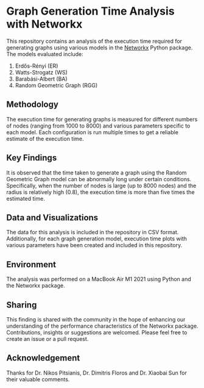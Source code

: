 # Graph Generation Time Analysis with Networkx

This repository contains an analysis of the execution time required for generating graphs using various models in the [Networkx](https://networkx.org/) Python package. The models evaluated include:

1. Erdős-Rényi (ER)
2. Watts-Strogatz (WS)
3. Barabási-Albert (BA)
4. Random Geometric Graph (RGG)

## Methodology

The execution time for generating graphs is measured for different numbers of nodes (ranging from 1000 to 8000) and various parameters specific to each model. Each configuration is run multiple times to get a reliable estimate of the execution time.

## Key Findings

It is observed that the time taken to generate a graph using the Random Geometric Graph model can be abnormally long under certain conditions. Specifically, when the number of nodes is large (up to 8000 nodes) and the radius is relatively high (0.8), the execution time is more than five times the estimated time.

## Data and Visualizations

The data for this analysis is included in the repository in CSV format. Additionally, for each graph generation model, execution time plots with various parameters have been created and included in this repository.

## Environment

The analysis was performed on a MacBook Air M1 2021 using Python and the Networkx package.

## Sharing

This finding is shared with the community in the hope of enhancing our understanding of the performance characteristics of the Networkx package. Contributions, insights or suggestions are welcomed. Please feel free to create an issue or a pull request.

## Acknowledgement

Thanks for Dr. Nikos Pitsianis, Dr. Dimitris Floros and Dr. Xiaobai Sun for their valuable comments.
